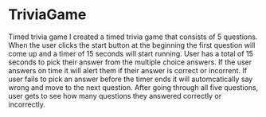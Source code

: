 # TriviaGame
Timed trivia game 
I created a timed trivia game that consists of 5 questions. 
When the user clicks the start button at the beginning the first question will come up and a timer of 15 seconds will start running. 
User has a total of 15 seconds to pick their answer from the multiple choice answers. 
If the user answers on time it will alert them if their answer is correct or incorrent.
If user fails to pick an answer before the timer ends it will automcatically say wrong and move to the next question.
After going through all five questions, user gets to see how many questions they answered correctly or incorrectly. 